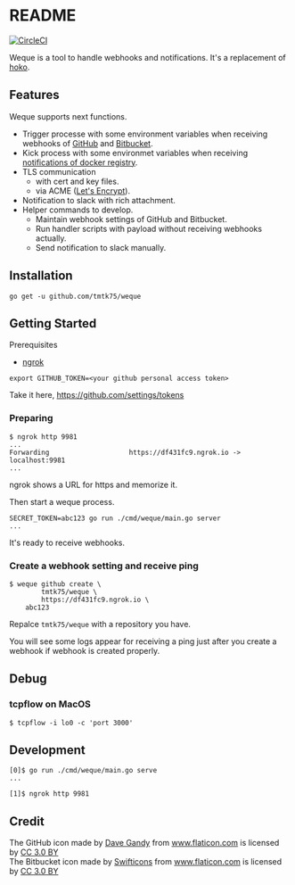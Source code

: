# README
[![CircleCI](https://circleci.com/gh/tmtk75/weque.svg?style=svg)](https://circleci.com/gh/tmtk75/weque)

Weque is a tool to handle webhooks and notifications.
It's a replacement of [hoko](https://github.com/tmtk75/hoko).


## Features
Weque supports next functions.
* Trigger processe with some environment variables
  when receiving webhooks of [GitHub](https://developer.github.com/webhooks/)
  and [Bitbucket](https://confluence.atlassian.com/bitbucket/manage-webhooks-735643732.html).
* Kick process with some environmet variables when receiving [notifications of docker registry](https://docs.docker.com/registry/notifications/).
* TLS communication
  - with cert and key files.
  - via ACME ([Let's Encrypt](https://letsencrypt.org/)).
* Notification to slack with rich attachment.
* Helper commands to develop.
  - Maintain webhook settings of GitHub and Bitbucket.
  - Run handler scripts with payload without receiving webhooks actually.
  - Send notification to slack manually.


## Installation
```
go get -u github.com/tmtk75/weque
```


## Getting Started
Prerequisites
* [ngrok](https://ngrok.com/)

```
export GITHUB_TOKEN=<your github personal access token>
```
Take it here, <https://github.com/settings/tokens>

### Preparing
```
$ ngrok http 9981
...
Forwarding                    https://df431fc9.ngrok.io -> localhost:9981
...
```
ngrok shows a URL for https and memorize it.

Then start a weque process.
```
SECRET_TOKEN=abc123 go run ./cmd/weque/main.go server
...
```

It's ready to receive webhooks.

### Create a webhook setting and receive ping
```
$ weque github create \
        tmtk75/weque \
        https://df431fc9.ngrok.io \
	abc123
```
Repalce `tmtk75/weque` with a repository you have.

You will see some logs appear for receiving a ping just after
you create a webhook if webhook is created properly.


## Debug
### tcpflow on MacOS
```
$ tcpflow -i lo0 -c 'port 3000'
```


## Development
```
[0]$ go run ./cmd/weque/main.go serve
...

[1]$ ngrok http 9981
```


## Credit
<div>The GitHub icon made by <a href="https://www.flaticon.com/authors/dave-gandy" title="Dave Gandy">Dave Gandy</a> from <a href="https://www.flaticon.com/" title="Flaticon">www.flaticon.com</a> is licensed by <a href="http://creativecommons.org/licenses/by/3.0/" title="Creative Commons BY 3.0" target="_blank">CC 3.0 BY</a></div>

<div>The Bitbucket icon made by <a href="https://www.flaticon.com/authors/swifticons" title="Swifticons">Swifticons</a> from <a href="https://www.flaticon.com/" title="Flaticon">www.flaticon.com</a> is licensed by <a href="http://creativecommons.org/licenses/by/3.0/" title="Creative Commons BY 3.0" target="_blank">CC 3.0 BY</a></div>

